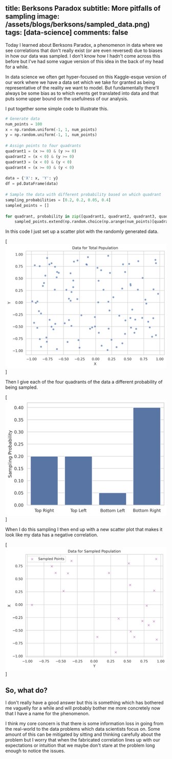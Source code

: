 title: Berksons Paradox
subtitle: More pitfalls of sampling
image: /assets/blogs/berksons/sampled_data.png)
tags: [data-science]
comments: false
---


Today I learned about Berksons Paradox, a phenomenon in data where we see correlations that don't really exist (or are even reversed) due to biases in how our data was sampled. I don't know how I hadn't come across this before but I've had some vague version of this idea in the back of my head for a while.

In data science we often get hyper-focused on this Kaggle-esque version of our work where we have a data set which we take for granted as being representative of the reality we want to model. But fundamentally there'll always be some bias as to which events get translated into data and that puts some upper bound on the usefulness of our analysis.

I put together some simple code to illustrate this.

```python
# Generate data
num_points = 100
x = np.random.uniform(-1, 1, num_points)
y = np.random.uniform(-1, 1, num_points)

# Assign points to four quadrants
quadrant1 = (x >= 0) & (y >= 0)
quadrant2 = (x < 0) & (y >= 0)
quadrant3 = (x < 0) & (y < 0)
quadrant4 = (x >= 0) & (y < 0)

data = {'X': x, 'Y': y}
df = pd.DataFrame(data)

# Sample the data with different probability based on which quadrant
sampling_probabilities = [0.2, 0.2, 0.05, 0.4]
sampled_points = []

for quadrant, probability in zip([quadrant1, quadrant2, quadrant3, quadrant4], sampling_probabilities):
    sampled_points.extend(np.random.choice(np.arange(num_points)[quadrant], int(num_points/4 * probability), replace=False))
```

In this code I just set up a scatter plot with the randomly generated data.

[![Random Data](/assets/blogs/berksons/total_data.png)]

Then I give each of the four quadrants of the data a different probability of being sampled.

[![Sampling Probabilities](/assets/blogs/berksons/sample_prob.png)]

When I do this sampling I then end up with a new scatter plot that makes it look like my data has a negative correlation.

[![sampled Data](/assets/blogs/berksons/sampled_data.png)]

## So, what do?

I don't really have a good answer but this is something which has bothered me vaguelly for a while and will probably bother me more concretely now that I have a name for the phenomenon.

I think my core concern is that there is some information loss in going from the real-world to the data problems which data scientists focus on. Some amount of this can be mitigated by sitting and thinking carefully about the problem but I worry that when the fabricated correlation lines up with our expectations or intuition that we maybe don't stare at the problem long enough to notice the issues.

